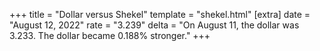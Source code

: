 +++
title = "Dollar versus Shekel"
template = "shekel.html"
[extra]
date = "August 12, 2022"
rate = "3.239"
delta = "On August 11, the dollar was 3.233. The dollar became 0.188% stronger."
+++
